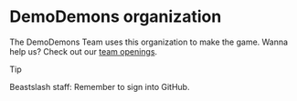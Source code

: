 # DemoDemons organization
The DemoDemons Team uses this organization to make the game. Wanna help us? Check out our [team openings](https://github.com/Beastslash/jobs/labels/%F0%9F%92%A3%20DemoDemons).

> [!TIP]
> Beastslash staff: Remember to sign into GitHub.
